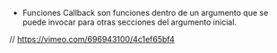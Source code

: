 * Funciones Callback
son funciones dentro de un argumento que se puede invocar para otras secciones del argumento inicial.

// https://vimeo.com/696943100/4c1ef65bf4